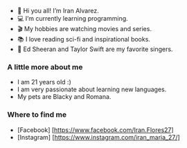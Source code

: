 - 👋 Hi you all! I’m Iran Alvarez.
- 💻 I’m currently learning programming.
- 🎬 My hobbies are watching movies and series.
- 📚 I love reading sci-fi and inspirational books.
- 🎵 Ed Sheeran and Taylor Swift are my favorite singers.







### A little more about me
- I am 21 years old :)
- I am very passionate about learning new languages.
- My pets are Blacky and Romana.






### Where to find me
- [Facebook] [https://www.facebook.com/Iran.Flores27]
- [Instagram] [https://www.instagram.com/iran_maria_27/]



